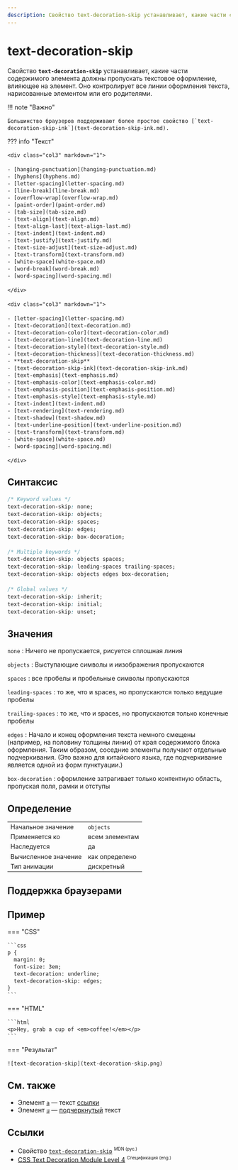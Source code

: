 ```yaml
---
description: Свойство text-decoration-skip устанавливает, какие части содержимого элемента должны пропускать текстовое оформление, влияющее на элемент
---
```


# text-decoration-skip

Свойство **`text-decoration-skip`** устанавливает, какие части содержимого элемента должны пропускать текстовое оформление, влияющее на элемент. Оно контролирует все линии оформления текста, нарисованные элементом или его родителями.

!!! note "Важно"

    Большинство браузеров поддерживают более простое свойство [`text-decoration-skip-ink`](text-decoration-skip-ink.md).

??? info "Текст"

    <div class="col3" markdown="1">

    - [hanging-punctuation](hanging-punctuation.md)
    - [hyphens](hyphens.md)
    - [letter-spacing](letter-spacing.md)
    - [line-break](line-break.md)
    - [overflow-wrap](overflow-wrap.md)
    - [paint-order](paint-order.md)
    - [tab-size](tab-size.md)
    - [text-align](text-align.md)
    - [text-align-last](text-align-last.md)
    - [text-indent](text-indent.md)
    - [text-justify](text-justify.md)
    - [text-size-adjust](text-size-adjust.md)
    - [text-transform](text-transform.md)
    - [white-space](white-space.md)
    - [word-break](word-break.md)
    - [word-spacing](word-spacing.md)

    </div>

    <div class="col3" markdown="1">

    - [letter-spacing](letter-spacing.md)
    - [text-decoration](text-decoration.md)
    - [text-decoration-color](text-decoration-color.md)
    - [text-decoration-line](text-decoration-line.md)
    - [text-decoration-style](text-decoration-style.md)
    - [text-decoration-thickness](text-decoration-thickness.md)
    - **text-decoration-skip**
    - [text-decoration-skip-ink](text-decoration-skip-ink.md)
    - [text-emphasis](text-emphasis.md)
    - [text-emphasis-color](text-emphasis-color.md)
    - [text-emphasis-position](text-emphasis-position.md)
    - [text-emphasis-style](text-emphasis-style.md)
    - [text-indent](text-indent.md)
    - [text-rendering](text-rendering.md)
    - [text-shadow](text-shadow.md)
    - [text-underline-position](text-underline-position.md)
    - [text-transform](text-transform.md)
    - [white-space](white-space.md)
    - [word-spacing](word-spacing.md)

    </div>

## Синтаксис

```css
/* Keyword values */
text-decoration-skip: none;
text-decoration-skip: objects;
text-decoration-skip: spaces;
text-decoration-skip: edges;
text-decoration-skip: box-decoration;

/* Multiple keywords */
text-decoration-skip: objects spaces;
text-decoration-skip: leading-spaces trailing-spaces;
text-decoration-skip: objects edges box-decoration;

/* Global values */
text-decoration-skip: inherit;
text-decoration-skip: initial;
text-decoration-skip: unset;
```

## Значения

`none`
: Ничего не пропускается, рисуется сплошная линия

`objects`
: Выступающие символы и иизображения пропускаются

`spaces`
: все пробелы и пробельные символы пропускаются

`leading-spaces`
: то же, что и spaces, но пропускаются только ведущие пробелы

`trailing-spaces`
: то же, что и spaces, но пропускаются только конечные пробелы

`edges`
: Начало и конец оформления текста немного смещены (например, на половину толщины линии) от края содержимого блока оформления. Таким образом, соседние элементы получают отдельные подчеркивания. (Это важно для китайского языка, где подчеркивание является одной из форм пунктуации.)

`box-decoration`
: оформление затрагивает только контентную область, пропуская поля, рамки и отступы

## Определение

|                      |                |
| -------------------- | -------------- |
| Начальное значение   | `objects`      |
| Применяется ко       | всем элементам |
| Наследуется          | да             |
| Вычисленное значение | как определено |
| Тип анимации         | дискретный     |

## Поддержка браузерами

<p class="ciu_embed" data-feature="mdn-css__properties__text-decoration-skip" data-periods="future_1,current,past_1,past_2" data-accessible-colours="false"></p>

## Пример

=== "CSS"

    ```css
    p {
      margin: 0;
      font-size: 3em;
      text-decoration: underline;
      text-decoration-skip: edges;
    }
    ```

=== "HTML"

    ```html
    <p>Hey, grab a cup of <em>coffee!</em></p>
    ```

=== "Результат"

    ![text-decoration-skip](text-decoration-skip.png)

## См. также

- Элемент [`a`](/html/a/) — текст <a href="#">ссылки</a>
- Элемент [`u`](/html/u/) — <u>подчеркнутый</u> текст

## Ссылки

- Свойство [`text-decoration-skip`](https://developer.mozilla.org/ru/docs/Web/CSS/text-decoration-skip) <sup><small>MDN (рус.)</small></sup>
- [CSS Text Decoration Module Level 4](https://drafts.csswg.org/css-text-decor-4/#text-decoration-skipping) <sup><small>Спецификация (eng.)</small></sup>
